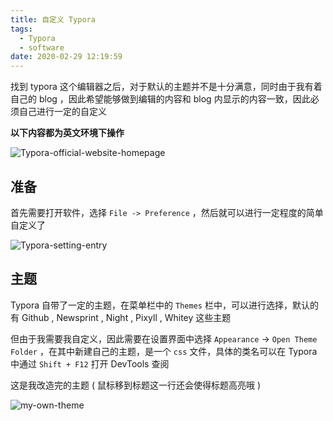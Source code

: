 ```yaml
---
title: 自定义 Typora
tags:
  - Typora
  - software
date: 2020-02-29 12:19:59
---
```





找到 typora 这个编辑器之后，对于默认的主题并不是十分满意，同时由于我有着自己的 blog ，因此希望能够做到编辑的内容和 blog 内显示的内容一致，因此必须自己进行一定的自定义



<!-- more -->



**以下内容都为英文环境下操作**



![Typora-official-website-homepage](https://pic.imgdb.cn/item/5e59d9ad6127cc071340f300.png)



## 准备



首先需要打开软件，选择 `File -> Preference` ，然后就可以进行一定程度的简单自定义了



![Typora-setting-entry](https://pic.imgdb.cn/item/5e59da866127cc07134107dd.png)

## 主题



Typora 自带了一定的主题，在菜单栏中的 `Themes` 栏中，可以进行选择，默认的有 Github , Newsprint , Night , Pixyll , Whitey 这些主题



但由于我需要我自定义，因此需要在设置界面中选择 `Appearance` -> `Open Theme Folder` ，在其中新建自己的主题，是一个 `css` 文件，具体的类名可以在 Typora 中通过 `Shift + F12` 打开 DevTools 查阅



这是我改造完的主题 ( 鼠标移到标题这一行还会使得标题高亮哦 )



![my-own-theme](https://pic.imgdb.cn/item/5e59e6526127cc071342730e.png)